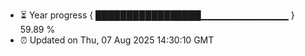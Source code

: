 - ⏳ Year progress { █████████████████▁▁▁▁▁▁▁▁▁▁▁▁▁ } 59.89 %
- ⏰ Updated on Thu, 07 Aug 2025 14:30:10 GMT

